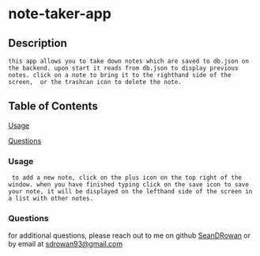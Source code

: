  # note-taker-app
  
## Description
    this app allows you to take down notes which are saved to db.json on the backend. upon start it reads from db.json to display previous notes. click on a note to bring it to the righthand side of the screen,  or the trashcan icon to delete the note.
## Table of Contents


[Usage](#usage)



[Questions](#questions)

     
### Usage
     to add a new note, click on the plus icon on the top right of the window. when you have finished typing click on the save icon to save your note, it will be displayed on the lefthand side of the screen in a list with other notes. 

     
### Questions
for additional questions, please reach out to me on github
[SeanDRowan](https://github.com/SeanDRowan)
    or by email at
<sdrowan93@gmail.com>
     
